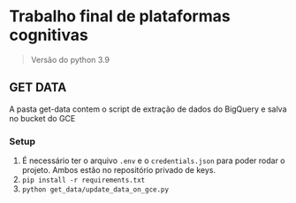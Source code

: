 # Trabalho final de plataformas cognitivas

> Versão do python 3.9

## GET DATA

A pasta get-data contem o script de extração de dados do BigQuery e salva no bucket do GCE

### Setup

1. É necessário ter o arquivo `.env` e o `credentials.json` para poder rodar o projeto. Ambos estão no repositório privado de keys.
2. `pip install -r requirements.txt`
3. `python get_data/update_data_on_gce.py`
